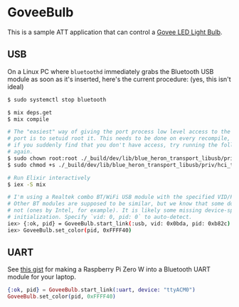 # GoveeBulb

This is a sample ATT application that can control a [Govee LED Light
Bulb](https://www.amazon.com/MINGER-Dimmable-Changing-Equivalent-Multi-Color/dp/B07CL2RMR7/).

## USB

On a Linux PC where `bluetoothd` immediately grabs the Bluetooth USB module as
soon as it's inserted, here's the current procedure: (yes, this isn't ideal)

```sh
$ sudo systemctl stop bluetooth

$ mix deps.get
$ mix compile

# The "easiest" way of giving the port process low level access to the USB
# port is to setuid root it. This needs to be done on every recompile, so
# if you suddenly find that you don't have access, try running the following
# again.
$ sudo chown root:root ./_build/dev/lib/blue_heron_transport_libusb/priv/hci_transport
$ sudo chmod +s ./_build/dev/lib/blue_heron_transport_libusb/priv/hci_transport

# Run Elixir interactively
$ iex -S mix

# I'm using a Realtek combo BT/WiFi USB module with the specified VID/PID.
# Other BT modules are supposed to be similar, but we know that some do
# not (ones by Intel, for example). It is likely some missing device-specific
# initialization. Specify `vid: 0, pid: 0` to auto-detect.
iex> {:ok, pid} = GoveeBulb.start_link(:usb, vid: 0x0bda, pid: 0xb82c)
iex> GoveeBulb.set_color(pid, 0xFFFF40)
```

## UART

See [this
gist](https://gist.github.com/fhunleth/fae46998609814ae4a8abd44f6f08188#setting-up-a-test-environment)
for making a Raspberry Pi Zero W into a Bluetooth UART module for your laptop.

```elixir
{:ok, pid} = GoveeBulb.start_link(:uart, device: "ttyACM0")
GoveeBulb.set_color(pid, 0xFFFF40)
```

